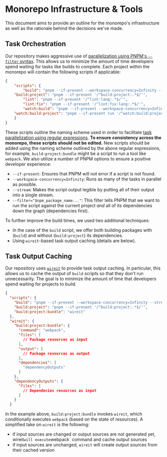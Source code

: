 # Monorepo Infrastructure & Tools

This document aims to provide an outline for the monorepo's infrastructure as well as the rationale behind the decisions we've made.

## Task Orchestration

Our repository makes aggressive use of [parallelization using PNPM's `--filter` syntax](https://pnpm.io/filtering). This allows us to minimize the amount of time developers spend waiting for tasks like builds to complete. Each project within the monorepo will contain the following scripts if applicable:

```json
{
	"scripts": {
		"build": "pnpm --if-present --workspace-concurrency=Infinity --stream --filter=\"$npm_package_name...\" '/^build:project:.*$/'",
    "build:project": "pnpm --if-present '/^build:project:.*$/'",
		"lint": "pnpm --if-present '/^lint:lang:.*$/'",
		"lint:fix": "pnpm --if-present '/^lint:fix:lang:.*$/'",
		"watch:build": "pnpm --if-present --workspace-concurrency=Infinity --filter=\"$npm_package_name...\" --parallel '/^watch:build:project:.*$/'",
    "watch:build:project": "pnpm --if-present run '/^watch:build:project:.*$/'"
	}
}
```

These scripts outline the naming scheme used in order to facilitate [task parallelization using regular expressions](https://pnpm.io/cli/run#running-multiple-scripts). **To ensure consistency across the monorepo, these scripts should not be edited.** New scripts should be added using the naming scheme outlined by the above regular expressions, for example, `build:project:bundle` might be a script to run a tool like `webpack`. We also utilize a number of PNPM options to ensure a positive developer experience:

- `--if-present`: Ensures that PNPM will not error if a script is not found.
- `--workspace-concurrency=Infinity`: Runs as many of the tasks in parallel as possible.
- `--stream`: Makes the script output legible by putting all of their output into a single stream.
- `--filter="$npm_package_name..."`: This filter tells PNPM that we want to run the script against the current project _and_ all of its dependencies down the graph (dependencies first).

To further improve the build times, we used two additional techniques:
- In the case of the `build` script, we offer both building packages with (`build`) and without (`build:project`) its dependencies.
- Using `wireit`-based task output caching (details are below).

## Task Output Caching

Our repository uses [`wireit`](https://github.com/google/wireit) to provide task output caching. In particular, this allows us to cache the output of `build` scripts so that they don't run unnecessarily.
The goal is to minimize the amount of time that developers spend waiting for projects to build.

```json
{
  "scripts": {
    "build": "pnpm --if-present --workspace-concurrency=Infinity --stream --filter=\"$npm_package_name...\" '/^build:project:.*$/'",
    "build:project": "pnpm --if-present '/^build:project:.*$/'",
    "build:project:bundle": "wireit"
  },
  "wireit": {
    "build:project:bundle": {
      "command": "webpack",
      "files": [
        // Package resources as input
      ],
      "output": [
        // Package resources as output
      ],
      "dependencies": [
        "dependencyOutputs"
      ]
    },
    "dependencyOutputs": {
      "files": [
        // Dependecies resources as input
      ]
    }
  }
```

In the example above, `build:project:bundle` invokes `wireit`, which conditionally executes `webpack` (based on the state of resources).
A simplified take on `wireit` is the following:
- if input sources are changed or output sources are not generated yet, wireit` will execute `webpack` command and cache output sources
- if input sources are unchanged, `wireit` will create output sources from their cached version
